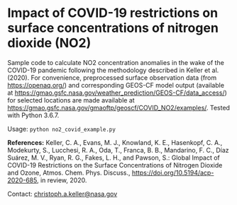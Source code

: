 # Impact of COVID-19 restrictions on surface concentrations of nitrogen dioxide (NO2)

Sample code to calculate NO2 concentration anomalies in the wake of the COVID-19 pandemic following the methodology described in Keller et al. (2020). For convenience, preprocessed surface observation data (from https://openaq.org/) and corresponding GEOS-CF model output (available at https://gmao.gsfc.nasa.gov/weather_prediction/GEOS-CF/data_access/) for selected locations are made available at https://gmao.gsfc.nasa.gov/gmaoftp/geoscf/COVID_NO2/examples/.
Tested with Python 3.6.7.

Usage:
`python no2_covid_example.py`

**References:**
Keller, C. A., Evans, M. J., Knowland, K. E., Hasenkopf, C. A., Modekurty, S., Lucchesi, R. A., Oda, T., Franca, B. B., Mandarino, F. C., Díaz Suárez, M. V., Ryan, R. G., Fakes, L. H., and Pawson, S.: Global Impact of COVID-19 Restrictions on the Surface Concentrations of Nitrogen Dioxide and Ozone, Atmos. Chem. Phys. Discuss., https://doi.org/10.5194/acp-2020-685, in review, 2020.

Contact:
christoph.a.keller@nasa.gov
